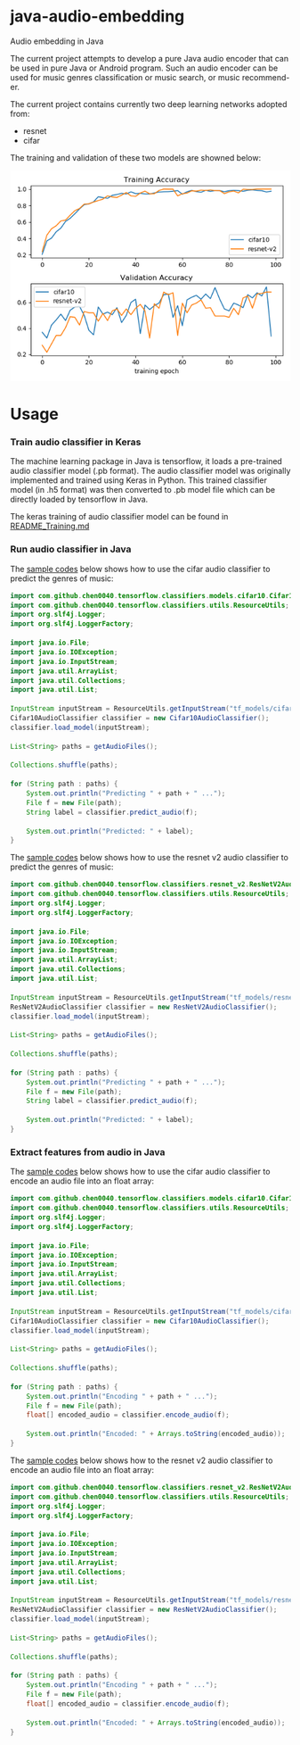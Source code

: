 # java-audio-embedding

Audio embedding in Java

The current project attempts to develop a pure Java audio encoder that can be used in pure Java or Android program. 
Such an audio encoder can be used for music genres classification or music search, or music recommend-er.

The current project contains currently two deep learning networks adopted from:

* resnet
* cifar

The training and validation of these two models are showned below:

![compare-history](keras_audio_classifier/demo/models/training-history-comparison.png)

# Usage

### Train audio classifier in Keras

The machine learning package in Java is tensorflow, it loads a pre-trained audio classifier model (.pb format).
The audio classifier model was originally implemented and trained using Keras in Python. This trained
classifier model (in .h5 format) was then converted to .pb model file which can be directly loaded by tensorflow in Java.

The keras training of audio classifier model can be found in [README_Training.md](README_Training.md)

### Run audio classifier in Java
 
The [sample codes](java_audio_classifier/src/main/java/com/github/chen0040/tensorflow/classifiers/demo/Cifar10AudioClassifierDemo.java) 
below shows how to use the cifar audio classifier to predict the genres of music:

```java
import com.github.chen0040.tensorflow.classifiers.models.cifar10.Cifar10AudioClassifier;
import com.github.chen0040.tensorflow.classifiers.utils.ResourceUtils;
import org.slf4j.Logger;
import org.slf4j.LoggerFactory;

import java.io.File;
import java.io.IOException;
import java.io.InputStream;
import java.util.ArrayList;
import java.util.Collections;
import java.util.List;

InputStream inputStream = ResourceUtils.getInputStream("tf_models/cifar10.pb");
Cifar10AudioClassifier classifier = new Cifar10AudioClassifier();
classifier.load_model(inputStream);

List<String> paths = getAudioFiles();

Collections.shuffle(paths);

for (String path : paths) {
    System.out.println("Predicting " + path + " ...");
    File f = new File(path);
    String label = classifier.predict_audio(f);

    System.out.println("Predicted: " + label);
}
```  

 
The [sample codes](java_audio_classifier/src/main/java/com/github/chen0040/tensorflow/classifiers/demo/ResNetV2AudioClassifierDemo.java) 
below shows how to use the resnet v2 audio classifier to predict the genres of music:

```java
import com.github.chen0040.tensorflow.classifiers.resnet_v2.ResNetV2AudioClassifier;
import com.github.chen0040.tensorflow.classifiers.utils.ResourceUtils;
import org.slf4j.Logger;
import org.slf4j.LoggerFactory;

import java.io.File;
import java.io.IOException;
import java.io.InputStream;
import java.util.ArrayList;
import java.util.Collections;
import java.util.List;

InputStream inputStream = ResourceUtils.getInputStream("tf_models/resnet-v2.pb");
ResNetV2AudioClassifier classifier = new ResNetV2AudioClassifier();
classifier.load_model(inputStream);

List<String> paths = getAudioFiles();

Collections.shuffle(paths);

for (String path : paths) {
    System.out.println("Predicting " + path + " ...");
    File f = new File(path);
    String label = classifier.predict_audio(f);

    System.out.println("Predicted: " + label);
}
```  

### Extract features from audio in Java

The [sample codes](java_audio_classifier/src/main/java/com/github/chen0040/tensorflow/classifiers/demo/Cifar10AudioEncoderDemo.java) 
below shows how to use the cifar audio classifier to encode an audio file into an float array:

```java
import com.github.chen0040.tensorflow.classifiers.models.cifar10.Cifar10AudioClassifier;
import com.github.chen0040.tensorflow.classifiers.utils.ResourceUtils;
import org.slf4j.Logger;
import org.slf4j.LoggerFactory;

import java.io.File;
import java.io.IOException;
import java.io.InputStream;
import java.util.ArrayList;
import java.util.Collections;
import java.util.List;

InputStream inputStream = ResourceUtils.getInputStream("tf_models/cifar10.pb");
Cifar10AudioClassifier classifier = new Cifar10AudioClassifier();
classifier.load_model(inputStream);

List<String> paths = getAudioFiles();

Collections.shuffle(paths);

for (String path : paths) {
    System.out.println("Encoding " + path + " ...");
    File f = new File(path);
    float[] encoded_audio = classifier.encode_audio(f);

    System.out.println("Encoded: " + Arrays.toString(encoded_audio));
}
```  

 
The [sample codes](java_audio_classifier/src/main/java/com/github/chen0040/tensorflow/classifiers/demo/ResNetV2AudioEncoderDemo.java) 
below shows how to the resnet v2 audio classifier to encode an audio file into an float array:

```java
import com.github.chen0040.tensorflow.classifiers.resnet_v2.ResNetV2AudioClassifier;
import com.github.chen0040.tensorflow.classifiers.utils.ResourceUtils;
import org.slf4j.Logger;
import org.slf4j.LoggerFactory;

import java.io.File;
import java.io.IOException;
import java.io.InputStream;
import java.util.ArrayList;
import java.util.Collections;
import java.util.List;

InputStream inputStream = ResourceUtils.getInputStream("tf_models/resnet-v2.pb");
ResNetV2AudioClassifier classifier = new ResNetV2AudioClassifier();
classifier.load_model(inputStream);

List<String> paths = getAudioFiles();

Collections.shuffle(paths);

for (String path : paths) {
    System.out.println("Encoding " + path + " ...");
    File f = new File(path);
    float[] encoded_audio = classifier.encode_audio(f);

    System.out.println("Encoded: " + Arrays.toString(encoded_audio));
}
```  








